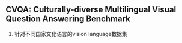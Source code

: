 ## CVQA: Culturally-diverse Multilingual Visual Question Answering Benchmark
1. 针对不同国家文化语言的vision language数据集